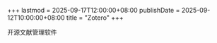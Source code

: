 +++
lastmod = 2025-09-17T12:00:00+08:00
publishDate = 2025-09-12T10:00:00+08:00
title = "Zotero"
+++

开源文献管理软件